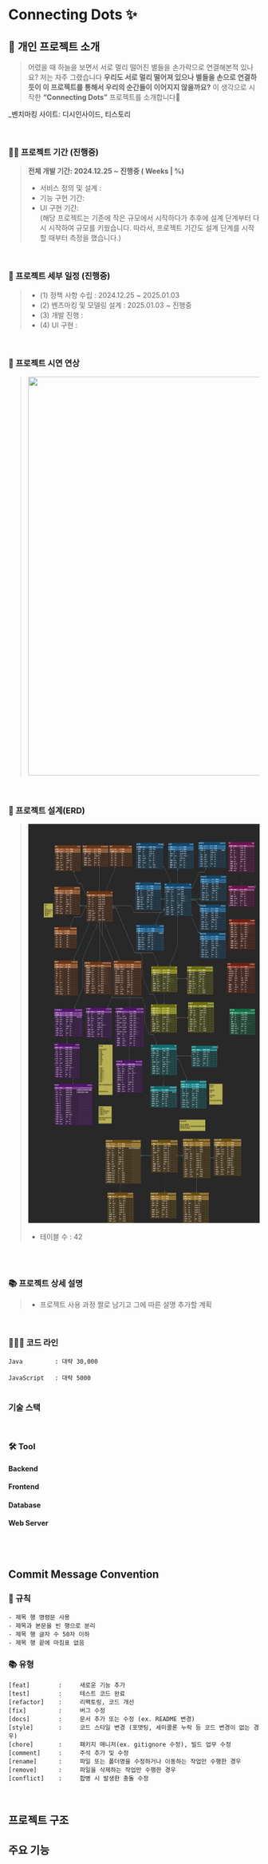 # Connecting Dots ✨


## 📢 개인 프로젝트 소개
> 어렸을 때 하늘을 보면서 서로 멀리 떨어진 별들을 손가락으로 연결해본적 있나요? 저는 자주 그랬습니다
> <strong>우리도 서로 멀리 떨어져 있으나 별들을  손으로 연결하듯이 이 프로젝트를 통해서 우리의 순간들이 이어지지 않을까요?</strong>
> 이 생각으로 시작한 <strong>“Connecting Dots”</strong> 프로젝트를 소개합니다🥳

_벤치마킹 사이트: 디시인사이드, 티스토리

<br>

### 🏃🏻 프로젝트 기간 (진행중)
> **전체 개발 기간: 2024.12.25 ~ 진행중 ( Weeks |  %)**
> - 서비스 정의 및 설계 : <br>
> - 기능 구현 기간:  <br>
> - UI 구현 기간: <br>
> (해당 프로젝트는 기존에 작은 규모에서 시작하다가 추후에 설계 단계부터 다시 시작하여 규모를 키웠습니다. 따라서, 프로젝트 기간도 설계 단계를 시작할 때부터 측정을 했습니다.)


<br>


### 📅 프로젝트 세부 일정 (진행중)
> - (1) 정책 사항 수립 : 2024.12.25 ~ 2025.01.03 
> - (2) 벤츠마킹 및 모델링 설계 : 2025.01.03 ~ 진행중 
> - (3) 개발 진행 : 
> - (4) UI 구현 : 

<br>

### 🎥 프로젝트 시연 연상 
> <img src="description/기술적고민흔적/시연영상썸네일.jpeg" height="800" width="1200">

<br>

### 🧱 프로젝트 설계(ERD)

> <img src="description/erd모델링/connecting-dots-erd-modeling.png" height="800" width="1200">
>
> - 테이블 수 : 42
<br>

<br>

### 📚 프로젝트 상세 설명

> - 프로젝트 사용 과정 짤로 남기고 그에 따른 설명 추가할 계획


<br>


### 👨🏻‍💻 코드 라인 
<pre><code>Java         : 대략 30,000 <br>
JavaScript   : 대략 5000 <br> </code></pre> 



### 기술 스택

<br>

### 🛠️ Tool

#### Backend

#### Frontend

#### Database

#### Web Server


<br>
<br>

## Commit Message Convention
###  🤝 규칙
<pre><code>- 제목 행 명령문 사용
- 제목과 본문을 빈 행으로 분리
- 제목 행 글자 수 50자 이하
- 제목 행 끝에 마침표 없음</code></pre>

###  📚 유형
<pre><code>[feat]        :     새로운 기능 추가
[test]        :     테스트 코드 완료 
[refactor]    :     리팩토링, 코드 개선
[fix]         :     버그 수정
[docs]        :     문서 추가 또는 수정 (ex. README 변경)
[style]       :     코드 스타일 변경 (포맷팅, 세미콜론 누락 등 코드 변경이 없는 경우)
[chore]       :     패키지 매니저(ex. gitignore 수정), 빌드 업무 수정
[comment]     :     주석 추가 및 수정
[rename]      :     파일 또는 폴더명을 수정하거나 이동하는 작업만 수행한 경우
[remove]      :     파일을 삭제하는 작업만 수행한 경우
[conflict]    :     합병 시 발생한 충돌 수정</code></pre>

<br>

## 프로젝트 구조


## 주요 기능

